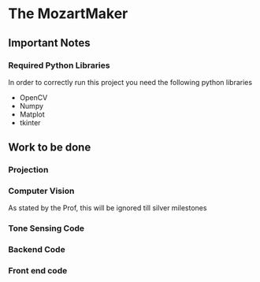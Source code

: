 # The MozartMaker  
## Important Notes 
### Required Python Libraries
In order to correctly run this project you need the following python libraries
- OpenCV
- Numpy
- Matplot 
- tkinter 

## Work to be done
### Projection 
### Computer Vision
As stated by the Prof, this will be ignored till silver milestones
### Tone Sensing Code
### Backend Code 
### Front end code
